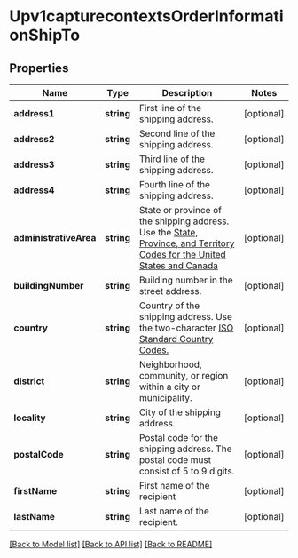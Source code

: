 # Upv1capturecontextsOrderInformationShipTo

## Properties
Name | Type | Description | Notes
------------ | ------------- | ------------- | -------------
**address1** | **string** | First line of the shipping address. | [optional] 
**address2** | **string** | Second line of the shipping address. | [optional] 
**address3** | **string** | Third line of the shipping address. | [optional] 
**address4** | **string** | Fourth line of the shipping address. | [optional] 
**administrativeArea** | **string** | State or province of the shipping address.  Use the [State, Province, and Territory Codes for the United States and Canada](https://developer.cybersource.com/library/documentation/sbc/quickref/states_and_provinces.pdf) | [optional] 
**buildingNumber** | **string** | Building number in the street address. | [optional] 
**country** | **string** | Country of the shipping address.  Use the two-character [ISO Standard Country Codes.](http://apps.cybersource.com/library/documentation/sbc/quickref/countries_alpha_list.pdf) | [optional] 
**district** | **string** | Neighborhood, community, or region within a city or municipality. | [optional] 
**locality** | **string** | City of the shipping address. | [optional] 
**postalCode** | **string** | Postal code for the shipping address. The postal code must consist of 5 to 9 digits. | [optional] 
**firstName** | **string** | First name of the recipient | [optional] 
**lastName** | **string** | Last name of the recipient. | [optional] 

[[Back to Model list]](../README.md#documentation-for-models) [[Back to API list]](../README.md#documentation-for-api-endpoints) [[Back to README]](../README.md)


